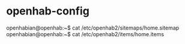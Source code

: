 # openhab-config

openhabian@openhab:~$ cat /etc/openhab2/sitemaps/home.sitemap 
openhabian@openhab:~$ cat /etc/openhab2/items/home.items
